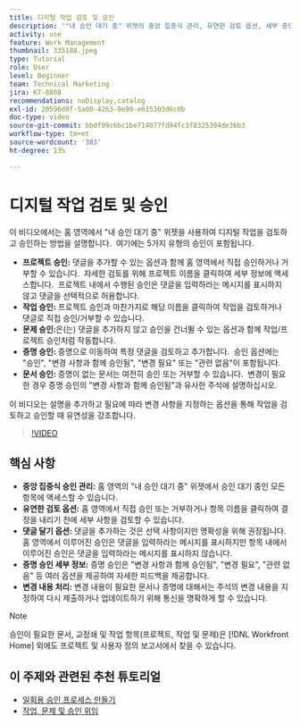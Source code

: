 ```yaml
---
title: 디지털 작업 검토 및 승인
description: '"내 승인 대기 중" 위젯의 중앙 집중식 관리, 유연한 검토 옵션, 세부 증명 승인 선택 및 명확한 댓글을 통해 승인 워크플로를 간소화함으로써 효율적인 커뮤니케이션 및 업데이트를 수행할 수 있습니다.'
activity: use
feature: Work Management
thumbnail: 335108.jpeg
type: Tutorial
role: User
level: Beginner
team: Technical Marketing
jira: KT-8808
recommendations: noDisplay,catalog
exl-id: 20596d8f-5a00-4263-9e90-e615303d6c0b
doc-type: video
source-git-commit: bbdf99c6bc1be714077fd94fc3f8325394de36b3
workflow-type: tm+mt
source-wordcount: '383'
ht-degree: 13%

---
```


# 디지털 작업 검토 및 승인

이 비디오에서는 홈 영역에서 &quot;내 승인 대기 중&quot; 위젯을 사용하여 디지털 작업을 검토하고 승인하는 방법을 설명합니다. &#x200B; 여기에는 5가지 유형의 승인이 포함됩니다.

* **프로젝트 승인:** 댓글을 추가할 수 있는 옵션과 함께 홈 영역에서 직접 승인하거나 거부할 수 있습니다. &#x200B; 자세한 검토를 위해 프로젝트 이름을 클릭하여 세부 정보에 액세스합니다. &#x200B; 프로젝트 내에서 수행된 승인은 댓글을 입력하라는 메시지를 표시하지 않고 댓글을 선택적으로 허용합니다.
* **작업 승인:** 프로젝트 승인과 마찬가지로 해당 이름을 클릭하여 작업을 검토하거나 댓글로 직접 승인/거부할 수 있습니다.
* **문제 승인:**&#x200B;은(는) 댓글을 추가하지 않고 승인을 건너뛸 수 있는 옵션과 함께 작업/프로젝트 승인처럼 작동합니다.
* **증명 승인:** 증명으로 이동하여 특정 댓글을 검토하고 추가합니다. &#x200B; 승인 옵션에는 &quot;승인&quot;, &quot;변경 사항과 함께 승인됨&quot;, &quot;변경 필요&quot; 또는 &quot;관련 없음&quot;이 포함됩니다.
* **문서 승인:** 증명이 없는 문서는 여전히 승인 또는 거부할 수 있습니다. &#x200B; 변경이 필요한 경우 증명 승인의 &quot;변경 사항과 함께 승인됨&quot;과 유사한 주석에 설명하십시오.

이 비디오는 설명을 추가하고 필요에 따라 변경 사항을 지정하는 옵션을 통해 작업을 검토하고 승인할 때 유연성을 강조합니다. &#x200B;

>[!VIDEO](https://video.tv.adobe.com/v/335108/?quality=12&learn=on&enablevpops=1)

## 핵심 사항

* **중앙 집중식 승인 관리:** 홈 영역의 &quot;내 승인 대기 중&quot; 위젯에서 승인 대기 중인 모든 항목에 액세스할 수 있습니다. &#x200B;
* **유연한 검토 옵션:** 홈 영역에서 직접 승인 또는 거부하거나 항목 이름을 클릭하여 결정을 내리기 전에 세부 사항을 검토할 수 있습니다. &#x200B;
* **댓글 달기 옵션:** 댓글을 추가하는 것은 선택 사항이지만 명확성을 위해 권장됩니다. &#x200B; 홈 영역에서 이루어진 승인은 댓글을 입력하라는 메시지를 표시하지만 항목 내에서 이루어진 승인은 댓글을 입력하라는 메시지를 표시하지 않습니다. &#x200B;
* **증명 승인 세부 정보:** 증명 승인은 &quot;변경 사항과 함께 승인됨&quot;, &quot;변경 필요&quot;, &quot;관련 없음&quot; 등 여러 옵션을 제공하여 자세한 피드백을 제공합니다. &#x200B;
* **변경 내용 처리:** 변경 내용이 필요한 문서나 증명에 대해서는 주석의 변경 내용을 지정하여 다시 제출하거나 업데이트하기 위해 통신을 명확하게 할 수 있습니다. &#x200B;


>[!NOTE]
>
>승인이 필요한 문서, 교정쇄 및 작업 항목(프로젝트, 작업 및 문제)은 [!DNL Workfront Home] 외에도 프로젝트 및 사용자 정의 보고서에서 찾을 수 있습니다.

## 이 주제와 관련된 추천 튜토리얼

* [일회용 승인 프로세스 만들기](/help/manage-work/approval-processes-and-milestone-paths/create-a-single-use-approval-process.md)
* [작업, 문제 및 승인 위임](/help/manage-work/approval-processes-and-milestone-paths/delegate-approvals.md)


<!--
learn more URLS
Approving work
Home area for Reviewers
Guides
Home overview for Reviewers
Issue page overview
-->
